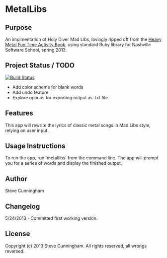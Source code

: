MetalLibs
==========================

Purpose
-------

An implmentation of Holy Diver Mad Libs, lovingly ripped off from the [Heavy Metal Fun Time Activity Book](http://www.amazon.com/Heavy-Metal-Time-Activity-Book/dp/155022798X), 
using standard Ruby library for Nashville Software School, spring 2013.


Project Status / TODO
---------------------

[![Build Status](https://travis-ci.org/Steve-Cunningham/Metal-Libs.png)](https://travis-ci.org/Steve-Cunningham/MetalLibs/)

* Add color scheme for blank words
* Add undo feature
* Explore options for exporting output as .txt file.

Features
--------
This app will rewrite the lyrics of classic metal songs in Mad Libs style, relying on user input.


Usage Instructions
------------------

To run the app, run 'metallibs' from the command line. The app will prompt you for a series of words and display the
finished output. 


Author
------

Steve Cunningham

Changelog
---------

5/24/2013 - Committed first working version.

License
-------
Copyright (c) 2013 Steve Cunningham. All rights reserved, all wrongs reversed. 